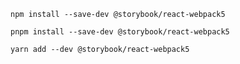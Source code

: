 ```shell renderer="react" language="js" packageManager="npm"
npm install --save-dev @storybook/react-webpack5
```

```shell renderer="react" language="js" packageManager="pnpm"
pnpm install --save-dev @storybook/react-webpack5
```

```shell renderer="react" language="js" packageManager="yarn"
yarn add --dev @storybook/react-webpack5
```

